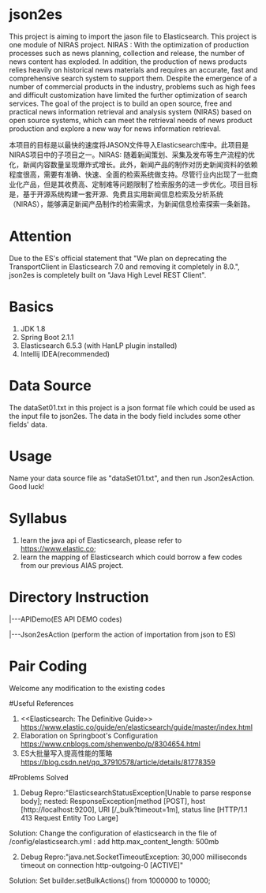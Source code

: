 # json2es
This project is aiming to import the jason file to Elasticsearch. This project is one module of NIRAS project. 
NIRAS : With the optimization of production processes such as news planning, collection and release, the number of news content has exploded. In addition, the production of news products relies heavily on historical news materials and requires an accurate, fast and comprehensive search system to support them. Despite the emergence of a number of commercial products in the industry, problems such as high fees and difficult customization have limited the further optimization of search services. The goal of the project is to build an open source, free and practical news information retrieval and analysis system (NIRAS) based on open source systems, which can meet the retrieval needs of news product production and explore a new way for news information retrieval.

本项目的目标是以最快的速度将JASON文件导入Elasticsearch库中。此项目是NIRAS项目中的子项目之一。NIRAS: 随着新闻策划、采集及发布等生产流程的优化，新闻内容数量呈现爆炸式增长。此外，新闻产品的制作对历史新闻资料的依赖程度很高，需要有准确、快速、全面的检索系统做支持。尽管行业内出现了一批商业化产品，但是其收费高、定制难等问题限制了检索服务的进一步优化。项目目标是，基于开源系统构建一套开源、免费且实用新闻信息检索及分析系统（NIRAS），能够满足新闻产品制作的检索需求，为新闻信息检索探索一条新路。

# Attention
Due to the ES's official statement that "We plan on deprecating the TransportClient in Elasticsearch 7.0 and removing it completely in 8.0.", json2es is completely built on "Java High Level REST Client".

# Basics
1. JDK 1.8
2. Spring Boot 2.1.1
3. Elasticsearch 6.5.3 (with HanLP plugin installed)
4. Intellij IDEA(recommended)

# Data Source
The dataSet01.txt in this project is a json format file which could be used as the input file to json2es. The data in the body field includes some
other fields' data.

# Usage
Name your data source file as "dataSet01.txt", and then run Json2esAction. Good luck!

# Syllabus
1. learn the java api of Elasticsearch, please refer to https://www.elastic.co;
2. learn the mapping of Elasticsearch which could borrow a few codes from our previous AIAS project.

# Directory Instruction 
|---APIDemo(ES API DEMO codes)

|---Json2esAction (perform the action of importation from json to ES)

# Pair Coding
Welcome any modification to the existing codes

#Useful References
1. <<Elasticsearch: The Definitive Guide>> https://www.elastic.co/guide/en/elasticsearch/guide/master/index.html
2. Elaboration on Springboot's Configuration https://www.cnblogs.com/shenwenbo/p/8304654.html
3. ES大批量写入提高性能的策略 https://blog.csdn.net/qq_37910578/article/details/81778359

#Problems Solved
1. Debug Repro:"ElasticsearchStatusException[Unable to parse response body]; nested: ResponseException[method [POST], host [http://localhost:9200], URI [/_bulk?timeout=1m], status line [HTTP/1.1 413 Request Entity Too Large]

Solution: Change the configuration of elasticsearch in the file of /config/elasticsearch.yml : add http.max_content_length: 500mb

2. Debug Repro:"java.net.SocketTimeoutException: 30,000 milliseconds timeout on connection http-outgoing-0 [ACTIVE]"

Solution: Set builder.setBulkActions() from 1000000 to 10000;